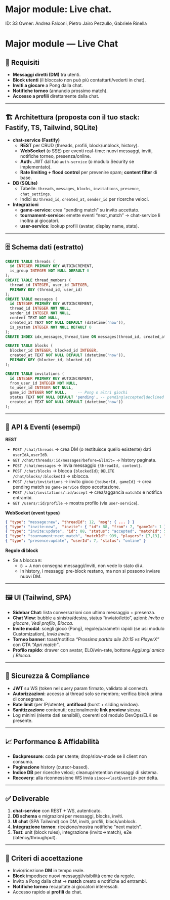 # Major module: Live chat.

ID: 33
Owner: Andrea Falconi, Pietro Jairo Pezzullo, Gabriele Rinella

# Major module — Live Chat

## 📖 Requisiti

- **Messaggi diretti (DM)** tra utenti.
- **Block utenti** (il bloccato non può più contattarti/vederti in chat).
- **Inviti a giocare** a Pong dalla chat.
- **Notifiche torneo** (annuncio prossimo match).
- **Accesso a profili** direttamente dalla chat.

---

## 🏗️ Architettura (proposta con il tuo stack: Fastify, TS, Tailwind, SQLite)

- **chat-service (Fastify)**
    - **REST** per CRUD (threads, profili, block/unblock, history).
    - **WebSocket** (o SSE) per eventi real-time: nuovi messaggi, inviti, notifiche torneo, presenza/online.
    - **Auth**: JWT dal tuo `auth-service` (o modulo Security se implementato).
    - **Rate limiting + flood control** per prevenire spam; **content filter** di base.
- **DB (SQLite)**
    - Tabelle: `threads`, `messages`, `blocks`, `invitations`, `presence`, `chat_settings`.
    - Indici su `thread_id`, `created_at`, `sender_id` per ricerche veloci.
- **Integrazioni**
    - **game-service**: crea “pending match” su invito accettato.
    - **tournament-service**: emette eventi “next_match” → chat-service li inoltra ai giocatori.
    - **user-service**: lookup profili (avatar, display name, stats).

---

## 🗄️ Schema dati (estratto)

```sql
CREATE TABLE threads (
  id INTEGER PRIMARY KEY AUTOINCREMENT,
  is_group INTEGER NOT NULL DEFAULT 0
);
CREATE TABLE thread_members (
  thread_id INTEGER, user_id INTEGER,
  PRIMARY KEY (thread_id, user_id)
);
CREATE TABLE messages (
  id INTEGER PRIMARY KEY AUTOINCREMENT,
  thread_id INTEGER NOT NULL,
  sender_id INTEGER NOT NULL,
  content TEXT NOT NULL,
  created_at TEXT NOT NULL DEFAULT (datetime('now')),
  is_system INTEGER NOT NULL DEFAULT 0
);
CREATE INDEX idx_messages_thread_time ON messages(thread_id, created_at);

CREATE TABLE blocks (
  blocker_id INTEGER, blocked_id INTEGER,
  created_at TEXT NOT NULL DEFAULT (datetime('now')),
  PRIMARY KEY (blocker_id, blocked_id)
);

CREATE TABLE invitations (
  id INTEGER PRIMARY KEY AUTOINCREMENT,
  from_user_id INTEGER NOT NULL,
  to_user_id INTEGER NOT NULL,
  game_id INTEGER NOT NULL,     -- Pong o altri giochi
  status TEXT NOT NULL DEFAULT 'pending', -- pending|accepted|declined|expired
  created_at TEXT NOT NULL DEFAULT (datetime('now'))
);

```

---

## 🔌 API & Eventi (esempi)

**REST**

- `POST /chat/threads` → crea DM (o restituisce quello esistente) dati `userIdA,userIdB`.
- `GET /chat/threads/:id/messages?before=&limit=` → history paginata.
- `POST /chat/messages` → invia messaggio `{threadId, content}`.
- `POST /chat/blocks` → blocca `{blockedId}`; `DELETE /chat/blocks/:blockedId` → sblocca.
- `POST /chat/invitations` → invito gioco `{toUserId, gameId}` → crea pending match su `game-service` dopo accettazione.
- `POST /chat/invitations/:id/accept` → crea/aggancia `matchId` e notifica entrambi.
- `GET /users/:id/profile` → mostra profilo (via `user-service`).

**WebSocket (event types)**

```json
{ "type": "message:new", "threadId": 12, "msg": { ... } }
{ "type": "invite:new",  "invite": { "id": 88, "from": 7, "gameId": 1 } }
{ "type": "invite:update", "id": 88, "status": "accepted", "matchId": 501 }
{ "type": "tournament:next_match", "matchId": 999, "players": [7,13], "startsAt": "..." }
{ "type": "presence:update", "userId": 7, "status": "online" }

```

**Regole di block**

- Se `A` blocca `B`:
    - `B → A` non consegna messaggi/inviti, non vede lo stato di `A`.
    - In history, i messaggi pre-block restano, ma non si possono inviare nuovi DM.

---

## 🖼️ UI (Tailwind, SPA)

- **Sidebar Chat**: lista conversazioni con ultimo messaggio + presenza.
- **Chat View**: bubble a sinistra/destra, status “inviato/letto”, azioni: *Invita a giocare*, *Vedi profilo*, *Blocca*.
- **Invite modal**: scegli gioco (Pong), regole/parametri rapidi (se usi modulo Customization), *Invia invito*.
- **Torneo banner**: toast/notifica *“Prossima partita alle 20:15 vs PlayerX”* con CTA *“Apri match”*.
- **Profilo rapido**: drawer con avatar, ELO/win-rate, bottone *Aggiungi amico* / *Blocca*.

---

## 🔐 Sicurezza & Compliance

- **JWT** su WS (token nel query param firmato, validato al connect).
- **Autorizzazioni**: accesso ai thread solo se membro; verifica block prima di consegnare.
- **Rate limit** (per IP/utente), **antiflood** (burst + sliding window).
- **Sanitizzazione** contenuti; opzionalmente **link preview** sicura.
- Log minimi (niente dati sensibili), coerenti col modulo DevOps/ELK se presente.

---

## 📈 Performance & Affidabilità

- **Backpressure**: coda per utente; drop/slow-mode se il client non consuma.
- **Paginazione** history (cursor-based).
- **Indice DB** per ricerche veloci; cleanup/retention messaggi di sistema.
- **Recovery**: alla riconnessione WS invia `since=<lastEventId>` per delta.

---

## ✅ Deliverable

1. **chat-service** con REST + WS, autenticato.
2. **DB schema** e migrazioni per messaggi, blocks, inviti.
3. **UI chat** (SPA Tailwind) con DM, inviti, profili, block/unblock.
4. **Integrazione torneo**: ricezione/mostra notifiche “next match”.
5. **Test**: unit (block rules), integrazione (invito→match), e2e (latency/throughput).

---

## 🧪 Criteri di accettazione

- Invio/ricezione **DM** in tempo reale.
- **Block** impedisce nuovi messaggi/visibilità come da regole.
- Invito a Pong dalla chat → **match** creato e notifiche ad entrambi.
- **Notifiche torneo** recapitate ai giocatori interessati.
- Accesso rapido ai **profili** da chat.